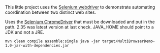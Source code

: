 This little project uses the [Selenium webdriver](http://www.seleniumhq.org) to demonstrate automating coordination between
two distinct web sites.

Uses the [Selenium ChromeDriver](http://chromedriver.storage.googleapis.com/index.html) that must be downloaded and put in the path.  2.35 was latest version at last check.
JAVA_HOME should point to a JDK and not a JRE.

`mvn clean compile assemble:single
java -jar target/MultiBrowserDemo-1.0-jar-with-dependencies.jar`
